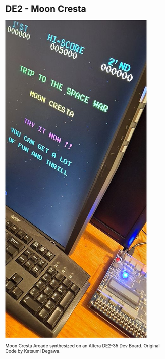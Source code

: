 # DE2 - Moon Cresta

![Model](DE2-MoonCresta.jpg)

Moon Cresta Arcade synthesized on an Altera DE2-35 Dev Board.
Original Code by Katsumi Degawa.
